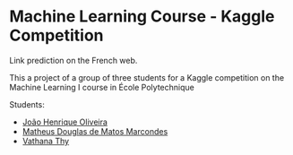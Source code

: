 # Machine Learning Course - Kaggle Competition

Link prediction on the French web.

This a project of a group of three students for a Kaggle competition on the Machine Learning I course in École Polytechnique

Students:

- [João Henrique Oliveira](https://github.com/JoaoHenriqueOliveira)
- [Matheus Douglas de Matos Marcondes](https://github.com/mathdoug)
- [Vathana Thy](https://github.com/vathanathy)
